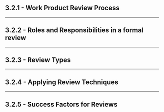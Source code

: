 ## 3.2.1 - **Work Product Review Process**

___

## 3.2.2 - **Roles and Responsibilities in a formal review**

___

## 3.2.3 - **Review Types**

___

## 3.2.4 - **Applying Review Techniques**

___

## 3.2.5 - **Success Factors for Reviews**

